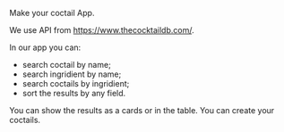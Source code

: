 Make your coctail App.

We use API from https://www.thecocktaildb.com/.

In our app you can:
- search coctail by name;
- search ingridient by name;
- search coctails by ingridient;
- sort the results by any field.

You can show the results as a cards or in the table.
You can create your coctails.